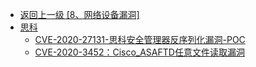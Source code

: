 - [返回上一级 [8、网络设备漏洞]](/8、网络设备漏洞)
- [思科](/8、网络设备漏洞/思科/)
  - [CVE-2020-27131-思科安全管理器反序列化漏洞-POC](/8、网络设备漏洞/思科/CVE-2020-27131-思科安全管理器反序列化漏洞-POC.md)
  - [CVE-2020-3452：Cisco_ASAFTD任意文件读取漏洞](/8、网络设备漏洞/思科/CVE-2020-3452：Cisco_ASAFTD任意文件读取漏洞.md)
